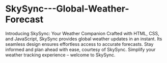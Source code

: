# SkySync---Global-Weather-Forecast
Introducing SkySync: Your Weather Companion  Crafted with HTML, CSS, and JavaScript, SkySync provides global weather updates in an instant. Its seamless design ensures effortless access to accurate forecasts. Stay informed and plan ahead with ease, courtesy of SkySync. Simplify your weather tracking experience – welcome to SkySync.
